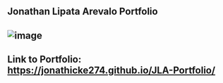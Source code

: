 ## Jonathan Lipata Arevalo Portfolio
## ![image](https://user-images.githubusercontent.com/109185830/190528804-5d5051e1-febe-424a-ac82-75b9028a8897.png)
## Link to Portfolio: https://jonathicke274.github.io/JLA-Portfolio/